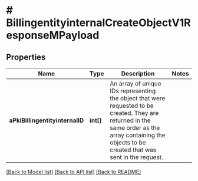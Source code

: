 # # BillingentityinternalCreateObjectV1ResponseMPayload

## Properties

Name | Type | Description | Notes
------------ | ------------- | ------------- | -------------
**aPkiBillingentityinternalID** | **int[]** | An array of unique IDs representing the object that were requested to be created.  They are returned in the same order as the array containing the objects to be created that was sent in the request. |

[[Back to Model list]](../../README.md#models) [[Back to API list]](../../README.md#endpoints) [[Back to README]](../../README.md)
